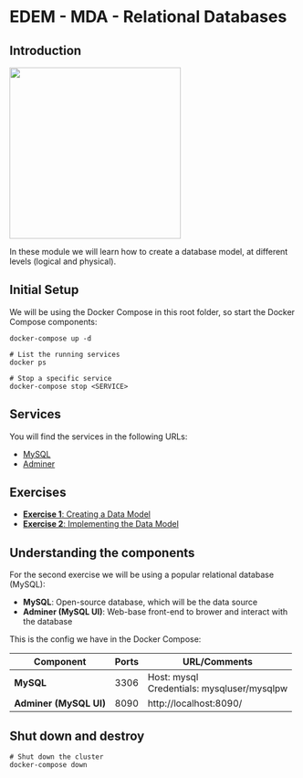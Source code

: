 # EDEM - MDA - Relational Databases

## Introduction

<img width="300" src="https://www.itvel.com/img/db_icon_sqlserver_oracle_mysql.jpg">

In these module we will learn how to create a database model, at different levels (logical and physical).

## Initial Setup

We will be using the Docker Compose in this root folder, so start the Docker Compose components:

```shell
docker-compose up -d
```

```shell
# List the running services
docker ps

# Stop a specific service
docker-compose stop <SERVICE>
```

## Services

You will find the services in the following URLs:

* [MySQL](http://localhost:8080/nifi)
* [Adminer](http://localhost:18080/nifi-registry)

## Exercises

* [**Exercise 1**: Creating a Data Model](Exercise1)
* [**Exercise 2**: Implementing the Data Model](Exercise2)

## Understanding the components

For the second exercise we will be using a popular relational database (MySQL):

* **MySQL**: Open-source database, which will be the data source
* **Adminer (MySQL UI)**: Web-base front-end to brower and interact with the database

This is the config we have in the Docker Compose:

| Component | Ports | URL/Comments |
| ------------- | ------------- | ------------- |
| **MySQL** | 3306  | Host: mysql<br/>Credentials: mysqluser/mysqlpw  |
| **Adminer (MySQL UI)** | 8090  | http://localhost:8090/  |

## Shut down and destroy

```
# Shut down the cluster
docker-compose down
```